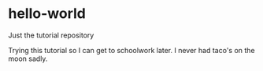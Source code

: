# hello-world
Just the tutorial repository

Trying this tutorial so I can get to schoolwork later. I never had taco's on the moon sadly.
